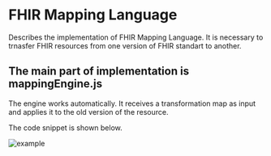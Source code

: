 # FHIR Mapping Language
Describes the implementation of FHIR Mapping Language. It is necessary to trnasfer FHIR resources from one version of FHIR standart to another.

## The main part of implementation is mappingEngine.js
The engine works automatically. It receives a transformation map as input and applies it to the old version of the resource.

The code snippet is shown below.

![example](https://github.com/KrayzeX/FHIRMappingLanguage/tree/master/Examples/exampleEngine.png)

